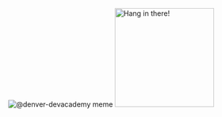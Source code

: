 <div>
  <img src="https://i.ibb.co/GJqxxrq/20220821-github-denver-devacademy-meme.jpg" alt="@denver-devacademy meme">
  <img src="https://i.ibb.co/QkcnBd6/hang-in-there-cat2.jpg" alt="Hang in there!" width="200">
</div>
